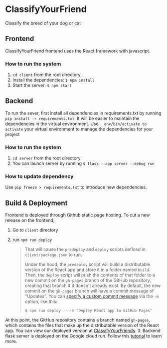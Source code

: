 # ClassifyYourFriend
Classify the breed of your dog or cat
## Frontend
ClassifyYourFriend frontend uses the React framework with javascript. 

### How to run the system
1. `cd client` from the root directory
2. Install the dependencies: `$ npm install`
3. Start the server: `$ npm start`

## Backend
To run the sever, first install all dependencies in requirements.txt by running `pip install -r requirements.txt`. 
It will be easier to maintain the dependencies in the virtual environment.
Use `. env/bin/activate to activate` your virtual environment to manage the dependencies for your project

### How to run the system
1. `cd server` from the root directory
2. You can launch server by running `$ flask --app server --debug run` 

### How to update dependency

Use `pip freeze > requirements.txt` to introduce new dependencies.


## Build & Deployment
Frontend is deployed through Github static page hosting. To cut a new release on the frontend, 
1. Go to `client` directory
2. run `npm run deploy`

    > That will cause the `predeploy` and `deploy` scripts defined in `client/package.json` to run.
    >
    > Under the hood, the `predeploy` script will build a distributable version of the React app and store it in a folder named `build`. Then, the `deploy` script will push the contents of that folder to a new commit on the `gh-pages` branch of the GitHub repository, creating that branch if it doesn't already exist.
    > By default, the new commit on the `gh-pages` branch will have a commit message of "Updates". You can [specify a custom commit message](https://github.com/gitname/react-gh-pages/issues/80#issuecomment-1042449820) via the `-m` option, like this:
    > ```shell
    > $ npm run deploy -- -m "Deploy React app to GitHub Pages"
    > ```
At this point, the GitHub repository contains a branch named `gh-pages`, which contains the files that make up the distributable version of the React app. 
You can view our deployed version at [ClassifyYourFriends](https://linqiu0-0.github.io/ClassifyYourFriend).
3. Backend flask server is deployed on the Google cloud run. Follow this [tutorial](https://medium.com/firebase-developers/hosting-flask-servers-on-firebase-from-scratch-c97cfb204579) to learn more.
